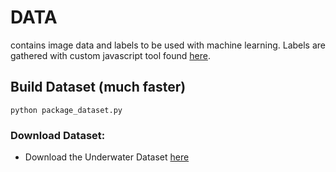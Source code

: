 # DATA
contains image data and labels to be used with machine learning. Labels are gathered with custom javascript tool found [here](https://github.com/shadySource/shadysource.github.io).

## Build Dataset (much faster)
    python package_dataset.py

### Download Dataset:

* Download the Underwater Dataset [here](https://drive.google.com/open?id=0B_fefIm3LDfjTnh6SHpiR2VyV28)
